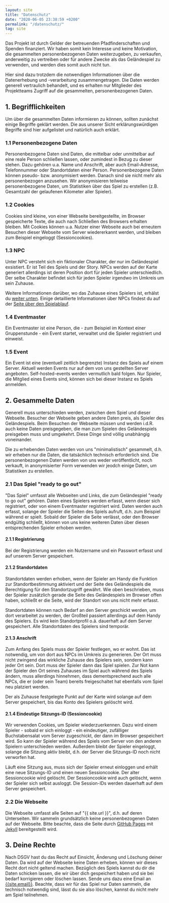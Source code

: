 ```yaml
---
layout: site
title: "Datenschutz"
date: "2020-06-05 23:38:59 +0200"
permalink: "/datenschutz/"
tag: site
---
```


Das Projekt ist durch Gelder der betreuenden Pfadfinderschaften und Spenden finanziert.
Wir haben somit kein Interesse und keine Motivation, die gesammelten personenbezogenen Daten
weiterzugeben, zu verkaufen, anderweitig zu vertreiben oder für andere Zwecke als
das Geländespiel zu verwenden, und werden dies somit auch nicht tun.

Hier sind dazu trotzdem die notwendigen Informationen über die Datenerhebung und -verarbeitung zusammengetragen.
Die Daten werden generell vertraulich behandelt, und es erhalten nur Mitglieder des Projektteams Zugriff auf die
gesammelten, personenbezogenen Daten.

## 1. Begrifflichkeiten
Um über die gesammelten Daten informieren zu können, sollten zunächst einige Begriffe geklärt werden.
Die aus unserer Sicht erklärungswürdigen Begriffe sind hier aufgelistet und natürlich auch erklärt.

### 1.1 Personenbezogene Daten
Personenbezogene Daten sind Daten, die mittelbar oder unmittelbar auf eine reale Person schließen lassen, oder
zumindest in Bezug zu dieser stehen.
Dazu gehören u.a. Name und Anschrift, aber auch Email-Adresse, Telefonnummer oder Standortdaten einer Person.
Personenbezogene Daten können pseudo- bzw. anonymisiert werden. Danach sind sie nicht mehr als personenbezogen anzusehen.
Wir anonymisieren teilweise personenbezogene Daten, um Statistiken über das Spiel zu erstellen (z.B. Gesamtzahl der gelaufenen Kilometer aller Spieler).

### 1.2 Cookies
Cookies sind kleine, von einer Webseite bereitgestellte, im Browser gespeicherte Texte, die auch nach Schließen des Browsers erhalten bleiben.
Mit Cookies können u.a. Nutzer einer Webseite auch bei erneutem Besuchen dieser Webseite vom Server wiedererkannt werden, und bleiben
zum Beispiel eingeloggt (Sessioncookies).

### 1.3 NPC
Unter NPC versteht sich ein fiktionaler Charakter, der nur im Geländespiel exsistiert. Er ist Teil des Spiels und der Story. NPCs werden auf der Karte generiert
allerdings ist deren Position dort für jeden Spieler unterschiedlich. Der selbe Charakter befindet sich für jeden Spieler irgendwo im Umkreis um sein Zuhause.

Weitere Informationen darüber, wo das Zuhause eines Spielers ist, erhälst du [weiter unten](#213-anschrift).
Einige detaillierte Informationen über NPCs findest du auf der [Seite über den Spielablauf](/das-spiel/).

### 1.4 Eventmaster
Ein Eventmaster ist eine Person, die - zum Beispiel im Kontext einer Gruppenstunde - ein Event startet, verwaltet und die Spieler registriert und einweist.

### 1.5 Event
Ein Event ist eine (eventuell zeitlich begrenzte) Instanz des Spiels auf einem Server. Aktuell werden Events nur auf dem von uns gestellten Server angeboten.
Self-hosted-events werden vermutlich bald folgen. Nur Spieler, die Mitglied eines Events sind, können sich bei dieser Instanz es Spiels anmelden.

## 2. Gesammelte Daten
Generell muss unterschieden werden, zwischen dem Spiel und dieser Webseite. Besucher der Webseite geben andere Daten preis,
als Spieler des Geländespiels. Beim Besuchen der Webseite müssen und werden i.d.R. auch keine Daten preisgegeben, die man zum Spielen des
Geländespiels preisgeben muss und umgekehrt. Diese Dinge sind völlig unabhängig voneinander.

Die zu erhebenden Daten werden von uns "minimalistisch" gesammelt, d.h. wir erheben nur die Daten, die tatsächlich technisch erforderlich sind.
Die personenbezogenen Daten werden von uns weder veröffentlicht, noch verkauft, in anonymisierter Form verwenden wir jeodch einige Daten, um Statistiken
zu erstellen.

### 2.1 Das Spiel "ready to go out"
"Das Spiel" umfasst alle Webseiten und Links, die zum Geländespiel "ready to go out" gehören.
Daten eines Spielers werden erfasst, wenn dieser sich registriert, oder von einem Eventmaster registriert wird.
Daten werden auch erfasst, solange der Spieler die Seiten des Spiels aufruft, d.h. zum Beispiel während er spielt.
Sobald der Spieler die Seite verlässt, oder den Browser endgültig schließt, können von uns keine weiteren Daten über diesen
entsprechenden Spieler erhoben werden.

#### 2.1.1 Registrierung
Bei der Registrierung werden ein Nutzername und ein Passwort erfasst und auf unserem Server gespeichert.

#### 2.1.2 Standortdaten
Standortdaten werden erhoben, wenn der Spieler am Handy die Funktion zur Standortbestimmung aktiviert
und der Seite des Geländespiels die Berechtigung für den Standortzugriff gewährt. Wie oben beschrieben, muss
der Spieler zusätzlich gerade die Seite des Geländespiels im Browser offen haben, schließt er die Seite, wird der Standort
von uns nicht mehr erfasst.

Standortdaten können nach Bedarf an den Server geschickt werden, um dort verarbeitet zu werden, der Großteil passiert allerdings auf dem Handy des Spielers.
Es wird kein Standortprofil o.ä. dauerhaft auf dem Server gespeichert. Alle Standortdaten des Spielers sind temporär.

#### 2.1.3 Anschrift
Zum Anfang des Spiels muss der Spieler festlegen, wo er wohnt. Das ist notwendig, um von dort aus NPCs im Umkreis zu generieren.
Der Ort muss nicht zwingend das wirkliche Zuhause des Spielers sein, sondern kann jeder Ort sein. Dort muss der Spieler dann das Spiel spielen.
Zur Not kann der Spieler den Ort seines Zuhauses im Spiel auch während des Spiels ändern, muss allerdings hinnehmen, dass dementsprechend auch alle
NPCs, die er (oder sein Team) bereits freigeschaltet hat ebenfalls vom Spiel neu platziert werden.

Der als Zuhause festgelegte Punkt auf der Karte wird solange auf dem Server gespeichert, bis das Konto des Spielers gelöscht wird.

#### 2.1.4 Eindeutige Sitzungs-ID (Sessioncookie)
Wir verwenden Cookies, um Spieler wiederzuerkennen. Dazu wird einem Spieler - sobald er sich einloggt - ein eindeutiger,
zufälliger Buchstabensalat vom Server zugeschickt, der dann im Browser gespeichert wird. So kann der Spieler während des Spiels vom Server
von den anderen Spielern unterschieden werden. Außerdem bleibt der Spieler eingeloggt, solange die Sitzung aktiv bleibt, d.h. der Server die
Sitzungs-ID noch nicht verworfen hat.

Läuft eine Sitzung aus, muss sich der Spieler erneut einloggen und erhält eine neue Sitzungs-ID und einen neuen
Sessioncookie. Der alter Sessioncookie wird gelöscht. Der Sessioncookie wird auch gelöscht, wenn der Spieler sich selbst ausloggt.
Die Session-IDs werden dauerhaft auf dem Server gespeichert.

### 2.2 Die Webseite
Die Webseite umfasst alle Seiten auf "{{ site.url }}", d.h. auf deren Unterseiten.
Wir sammeln grundsätzlich keine personenbezogenen Daten auf der Webseite. Bitte beachte, dass die Seite durch [GitHub Pages](https://pages.github.com) mit
[Jekyll](https://jekyllrb.com) bereitgestellt wird.

## 3. Deine Rechte
Nach DSGV hast du das Recht auf Einsicht, Änderung und Löschung deiner Daten. Da wird auf der Webseite keine Daten erheben, können wir dieses Recht dort nicht geltend machen.
Bezüglich des Spiels kannst du dir die Daten schicken lassen, die wir über dich gespeichert haben und sie bei bedarf korrigieren oder löschen lassen. Sende uns dazu eine Email
an [{{site.email}}](mailto:{{site.email}}).
Beachte, dass wir für das Spiel nur Daten sammeln, die technisch notwendig sind, lässt du sie also löschen, kannst du nicht mehr am Spiel teilnehmen.

